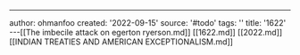 ---
author: ohmanfoo
created: '2022-09-15'
source: '#todo'
tags: ''
title: '1622'
---[[The imbecile attack on egerton ryerson.md]]
[[1622.md]]
[[2022.md]]
[[INDIAN TREATIES AND AMERICAN EXCEPTIONALISM.md]]
